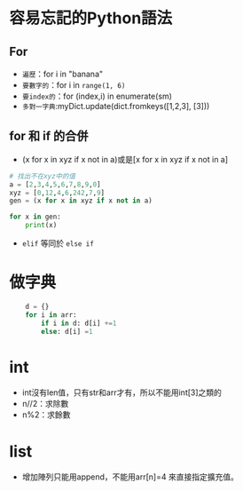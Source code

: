 
# 容易忘記的Python語法

## For
- `遍歷`：for i in "banana"
- `要數字的`：for i in `range(1, 6)`
- `要index的`：for (index,i) in enumerate(sm)
- `多對一字典`:myDict.update(dict.fromkeys([1,2,3], [3]))

## for 和 if 的合併

- (x for x in xyz if x not in a)或是[x for x in xyz if x not in a]

```py
# 找出不在xyz中的值
a = [2,3,4,5,6,7,8,9,0]
xyz = [0,12,4,6,242,7,9]
gen = (x for x in xyz if x not in a)

for x in gen:
    print(x)
```

- `elif` 等同於 `else if `

# 做字典

```py
    d = {}
    for i in arr:
        if i in d: d[i] +=1
        else: d[i] =1
```

# int

- int沒有len值，只有str和arr才有，所以不能用int[3]之類的
- n//2：求除數
- n%2：求餘數

# list

- 增加陣列只能用append，不能用arr[n]=4 來直接指定擴充值。
